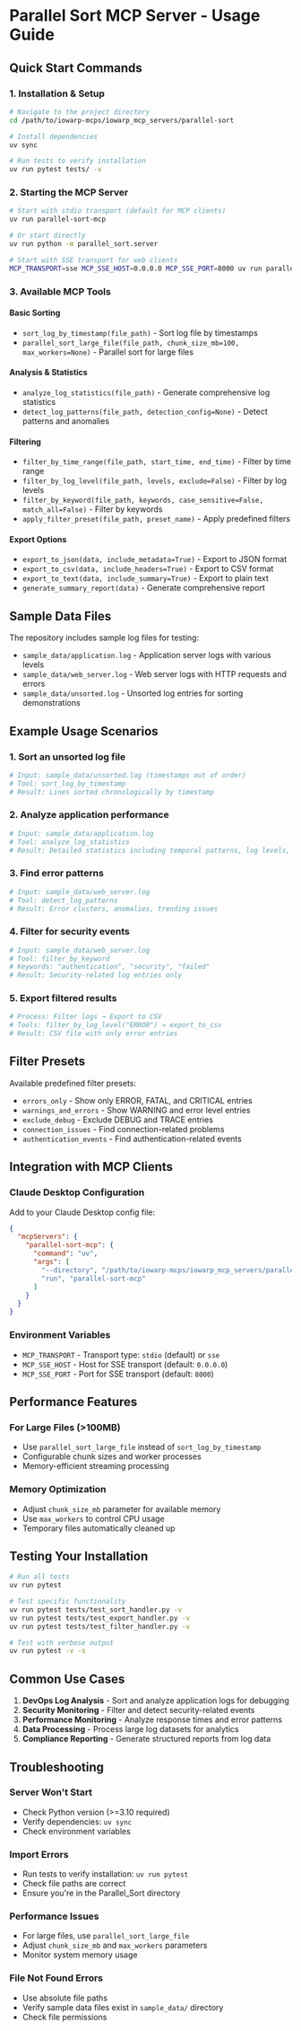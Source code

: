 # Parallel Sort MCP Server - Usage Guide

## Quick Start Commands

### 1. Installation & Setup
```bash
# Navigate to the project directory
cd /path/to/iowarp-mcps/iowarp_mcp_servers/parallel-sort

# Install dependencies
uv sync

# Run tests to verify installation
uv run pytest tests/ -v
```

### 2. Starting the MCP Server

```bash
# Start with stdio transport (default for MCP clients)
uv run parallel-sort-mcp

# Or start directly
uv run python -m parallel_sort.server

# Start with SSE transport for web clients
MCP_TRANSPORT=sse MCP_SSE_HOST=0.0.0.0 MCP_SSE_PORT=8000 uv run parallel-sort-mcp
```

### 3. Available MCP Tools

#### Basic Sorting
- `sort_log_by_timestamp(file_path)` - Sort log file by timestamps
- `parallel_sort_large_file(file_path, chunk_size_mb=100, max_workers=None)` - Parallel sort for large files

#### Analysis & Statistics  
- `analyze_log_statistics(file_path)` - Generate comprehensive log statistics
- `detect_log_patterns(file_path, detection_config=None)` - Detect patterns and anomalies

#### Filtering
- `filter_by_time_range(file_path, start_time, end_time)` - Filter by time range
- `filter_by_log_level(file_path, levels, exclude=False)` - Filter by log levels
- `filter_by_keyword(file_path, keywords, case_sensitive=False, match_all=False)` - Filter by keywords
- `apply_filter_preset(file_path, preset_name)` - Apply predefined filters

#### Export Options
- `export_to_json(data, include_metadata=True)` - Export to JSON format
- `export_to_csv(data, include_headers=True)` - Export to CSV format  
- `export_to_text(data, include_summary=True)` - Export to plain text
- `generate_summary_report(data)` - Generate comprehensive report

## Sample Data Files

The repository includes sample log files for testing:

- `sample_data/application.log` - Application server logs with various levels
- `sample_data/web_server.log` - Web server logs with HTTP requests and errors
- `sample_data/unsorted.log` - Unsorted log entries for sorting demonstrations

## Example Usage Scenarios

### 1. Sort an unsorted log file
```python
# Input: sample_data/unsorted.log (timestamps out of order)
# Tool: sort_log_by_timestamp
# Result: Lines sorted chronologically by timestamp
```

### 2. Analyze application performance
```python
# Input: sample_data/application.log
# Tool: analyze_log_statistics  
# Result: Detailed statistics including temporal patterns, log levels, quality metrics
```

### 3. Find error patterns
```python
# Input: sample_data/web_server.log
# Tool: detect_log_patterns
# Result: Error clusters, anomalies, trending issues
```

### 4. Filter for security events
```python
# Input: sample_data/web_server.log
# Tool: filter_by_keyword
# Keywords: "authentication", "security", "failed"
# Result: Security-related log entries only
```

### 5. Export filtered results
```python
# Process: Filter logs → Export to CSV
# Tools: filter_by_log_level("ERROR") → export_to_csv
# Result: CSV file with only error entries
```

## Filter Presets

Available predefined filter presets:

- `errors_only` - Show only ERROR, FATAL, and CRITICAL entries
- `warnings_and_errors` - Show WARNING and error level entries  
- `exclude_debug` - Exclude DEBUG and TRACE entries
- `connection_issues` - Find connection-related problems
- `authentication_events` - Find authentication-related events

## Integration with MCP Clients

### Claude Desktop Configuration
Add to your Claude Desktop config file:

```json
{
  "mcpServers": {
    "parallel-sort-mcp": {
      "command": "uv",
      "args": [
        "--directory", "/path/to/iowarp-mcps/iowarp_mcp_servers/parallel-sort",
        "run", "parallel-sort-mcp"
      ]
    }
  }
}
```

### Environment Variables

- `MCP_TRANSPORT` - Transport type: `stdio` (default) or `sse`
- `MCP_SSE_HOST` - Host for SSE transport (default: `0.0.0.0`)
- `MCP_SSE_PORT` - Port for SSE transport (default: `8000`)

## Performance Features

### For Large Files (>100MB)
- Use `parallel_sort_large_file` instead of `sort_log_by_timestamp`
- Configurable chunk sizes and worker processes
- Memory-efficient streaming processing

### Memory Optimization
- Adjust `chunk_size_mb` parameter for available memory
- Use `max_workers` to control CPU usage
- Temporary files automatically cleaned up

## Testing Your Installation

```bash
# Run all tests
uv run pytest

# Test specific functionality
uv run pytest tests/test_sort_handler.py -v
uv run pytest tests/test_export_handler.py -v
uv run pytest tests/test_filter_handler.py -v

# Test with verbose output
uv run pytest -v -s
```

## Common Use Cases

1. **DevOps Log Analysis** - Sort and analyze application logs for debugging
2. **Security Monitoring** - Filter and detect security-related events  
3. **Performance Monitoring** - Analyze response times and error patterns
4. **Data Processing** - Process large log datasets for analytics
5. **Compliance Reporting** - Generate structured reports from log data

## Troubleshooting

### Server Won't Start
- Check Python version (>=3.10 required)
- Verify dependencies: `uv sync`
- Check environment variables

### Import Errors
- Run tests to verify installation: `uv run pytest`
- Check file paths are correct
- Ensure you're in the Parallel_Sort directory

### Performance Issues
- For large files, use `parallel_sort_large_file`
- Adjust `chunk_size_mb` and `max_workers` parameters
- Monitor system memory usage

### File Not Found Errors
- Use absolute file paths
- Verify sample data files exist in `sample_data/` directory
- Check file permissions